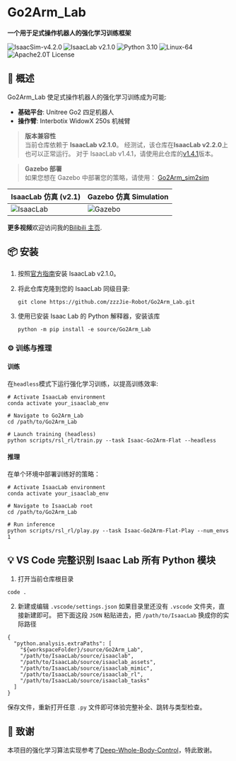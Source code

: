 # Go2Arm_Lab

**一个用于足式操作机器人的强化学习训练框架**
  
<img src="https://img.shields.io/badge/IsaacSim-v4.5.0-blue" alt="IsaacSim-v4.2.0" /> <img src="https://img.shields.io/badge/IsaacLab-v2.1.0-blue" alt="IsaacLab v2.1.0" /> <img src="https://img.shields.io/badge/Python-3.10-blue" alt="Python 3.10" /> <img src="https://img.shields.io/badge/Platform-Linux--64-orange" alt="Linux-64" /> <img src="https://img.shields.io/badge/License-Apache2.0-yellow" alt="Apache2.0T License" />

## 🚀 概述

Go2Arm_Lab 使足式操作机器人的强化学习训练成为可能:

- **基础平台**: Unitree Go2 四足机器人
- **操作臂**: Interbotix WidowX 250s 机械臂

> **版本兼容性**  
> 当前仓库依赖于 **IsaacLab v2.1.0**。 
> 经测试，该仓库在**IsaacLab v2.2.0**上也可以正常运行。 
> 对于 IsaacLab v1.4.1，请使用此仓库的[v1.4.1](https://github.com/zzzJie-Robot/Go2Arm_Lab/releases/tag/v1.4)版本。 

> **Gazebo 部署**  
> 如果您想在 Gazebo 中部署您的策略，请使用：
> [Go2Arm_sim2sim](https://github.com/zzzJie-Robot/Go2Arm_sim2sim)

| IsaacLab 仿真 (v2.1)                                                       | Gazebo 仿真 Simulation                                                      |
| -------------------------------------------------------------------------- | ---------------------------------------------------------------------- |
| ![IsaacLab](https://github.com/zzzJie-Robot/Go2Arm_Lab/blob/main/video/IsaacLab%20v2.1.gif)  | ![Gazebo](https://github.com/zzzJie-Robot/Go2Arm_Lab/blob/main/video/Gazebo.gif)  |

**更多视频**欢迎访问我的[Bilibili 主页](https://space.bilibili.com/400627082?spm_id_from=333.1007.0.0).

## 📦 安装

1. 按照[官方指南](https://isaac-sim.github.io/IsaacLab/main/source/setup/installation/index.html)安装 IsaacLab v2.1.0。
2. 将此仓库克隆到您的 IsaacLab 同级目录:
    ```
    git clone https://github.com/zzzJie-Robot/Go2Arm_Lab.git
    ```

3. 使用已安装 Isaac Lab 的 Python 解释器，安装该库
    ```
    python -m pip install -e source/Go2Arm_Lab
    ```



### ⚙️ 训练与推理

#### 训练

在`headless`模式下运行强化学习训练，以提高训练效率:

```
# Activate IsaacLab environment
conda activate your_isaaclab_env

# Navigate to Go2Arm_Lab
cd /path/to/Go2Arm_Lab

# Launch training (headless)
python scripts/rsl_rl/train.py --task Isaac-Go2Arm-Flat --headless 
```

#### 推理

在单个环境中部署训练好的策略：

```
# Activate IsaacLab environment  
conda activate your_isaaclab_env

# Navigate to IsaacLab root  
cd /path/to/Go2Arm_Lab

# Run inference
python scripts/rsl_rl/play.py --task Isaac-Go2Arm-Flat-Play --num_envs 1 
```

## 💡 VS Code 完整识别 Isaac Lab 所有 Python 模块

1. 打开当前仓库根目录
```
code .
```
2. 新建或编辑 `.vscode/settings.json`
如果目录里还没有 `.vscode` 文件夹，直接新建即可。
把下面这段 `JSON` 粘贴进去，把 `/path/to/IsaacLab` 换成你的实际路径
```
{
  "python.analysis.extraPaths": [
    "${workspaceFolder}/source/Go2Arm_Lab",
    "/path/to/IsaacLab/source/isaaclab",
    "/path/to/IsaacLab/source/isaaclab_assets",
    "/path/to/IsaacLab/source/isaaclab_mimic",
    "/path/to/IsaacLab/source/isaaclab_rl",
    "/path/to/IsaacLab/source/isaaclab_tasks"
  ]
}
```
保存文件，重新打开任意 `.py` 文件即可体验完整补全、跳转与类型检查。

## 🙏 致谢
本项目的强化学习算法实现参考了[Deep-Whole-Body-Control](https://github.com/MarkFzp/Deep-Whole-Body-Control)，特此致谢。
